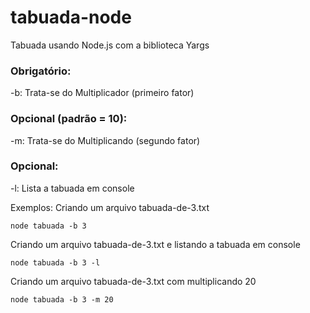 # tabuada-node

Tabuada usando Node.js com a biblioteca Yargs

### Obrigatório:

-b: Trata-se do Multiplicador (primeiro fator)

### Opcional (padrão = 10):

-m: Trata-se do Multiplicando (segundo fator)

### Opcional:

-l: Lista a tabuada em console

Exemplos:
Criando um arquivo tabuada-de-3.txt

```
node tabuada -b 3
```

Criando um arquivo tabuada-de-3.txt e listando a tabuada em console

```
node tabuada -b 3 -l
```

Criando um arquivo tabuada-de-3.txt com multiplicando 20

```
node tabuada -b 3 -m 20
```
